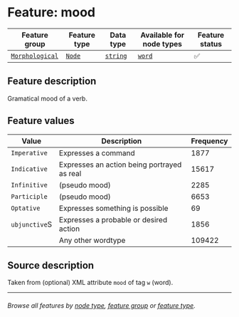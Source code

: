 # Feature: mood

Feature group | Feature type | Data type | Available for node types | Feature status
---  | --- | --- | --- | ---
[`Morphological`](featuresbygroup.md#morphological-features) | [`Node`](featuresbyfeaturetype.md#node-features) | [`string`](featuresbydatatype.md#string-datatype) | [`word`](featuresbynodetype.md#word-nodes) | ✅

## Feature description
Gramatical mood of a verb.

## Feature values 

Value | Description | Frequency
--- | --- | ---
`Imperative` | Expresses a command | 1877
`Indicative` | Expresses an action being portrayed as real | 15617
`Infinitive` | (pseudo mood) | 2285
`Participle` | (pseudo mood) | 6653
`Optative`| Expresses something is possible | 69
`ubjunctive`S | Expresses a probable or desired action | 1856
` ` | Any other wordtype | 109422

## Source description

Taken from (optional) XML attribute `mood` of tag `w` (word).

---
###### *Browse all features by [node type](featuresbynodetype.md#readme), [feature group](featuresbygroup.md#readme) or [feature type](featuresbyfeaturetype.md#readme).*
